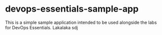# devops-essentials-sample-app

This is a simple sample application intended to be used alongside the labs for DevOps Essentials.
 Lakalaka sdj
